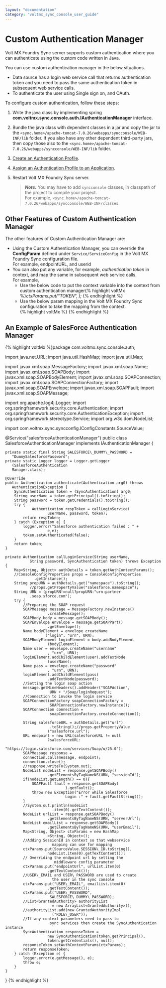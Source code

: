 ```yaml
---
layout: "documentation"
category: "voltmx_sync_console_user_guide"
---
```

                           

Custom Authentication Manager
=============================

Volt MX  Foundry Sync server supports custom authentication where you can authenticate using the custom code written in Java.

You can use custom authentication manager in the below situations.

*   Data source has a login web service call that returns authentication token and you need to pass the same authentication token in subsequent web service calls.
*   To authenticate the user using Single sign on, and OAuth.
    

To configure custom authentication, follow these steps:

1.  Write the java class by implementing spring **com.voltmx.sync.console.auth.IAuthenticationManager** interface.
2.  Bundle the java class with dependent classes in a jar and copy the jar to the `<sync.home>/apache-tomcat-7.0.26/webapps/syncconsole/WEB-INF/lib` folder. If you also have any other dependent third-party jars, then copy those also to the `<sync.home>/apache-tomcat-7.0.26/webapps/syncconsole/WEB-INF/lib` folder.
3.  [Create an Authentication Profile](User_Management.html#Creating__an_Authentication_Profile).
4.  [Assign an Authentication Profile to an Application](Sync_Configuration.html#assign-authentication-profile-to-application).
5.  Restart Volt MX Foundry Sync server.
    
    > **_Note:_** You may have to add `syncconsole` classes, in classpath of the project to compile your project.  
    For example, `<sync.home>/apache-tomcat-7.0.26/webapps/syncconsole/WEB-INF/classes`.
    

Other Features of Custom Authentication Manager
-----------------------------------------------

The other features of Custom Authentication Manager are:

*   Using the Custom Authentication Manager, you can override the **ConfigParam** defined under `Service/ServiceConfig` in the Volt MX Foundry Sync configuration file.  
    For example, endpointURL, and userid
*   You can also put any variable, for example, _authentication token_ in context, and map the same in subsequent web service calls.  
    For example,
    *   Use the below code to put the context variable into the context from custom authentication manager{% highlight voltMx %}_ctxParams.put("TOKEN", <token-value>);_
        {% endhighlight %}
    *   Use the below param mapping in the Volt MX Foundry Sync configuration to take the mapping from the context.  
        {% highlight voltMx %}_<Param Name="token" Source="CONTEXT" SourceValue="TOKEN"/>_
        {% endhighlight %}

An Example of SalesForce Authentication Manager
-----------------------------------------------

{% highlight voltMx %}package com.voltmx.sync.console.auth;

import java.net.URL;
import java.util.HashMap;
import java.util.Map;

import javax.xml.soap.MessageFactory;
import javax.xml.soap.Name;
import javax.xml.soap.SOAPBody;
import javax.xml.soap.SOAPBodyElement;
import javax.xml.soap.SOAPConnection;
import javax.xml.soap.SOAPConnectionFactory;
import javax.xml.soap.SOAPEnvelope;
import javax.xml.soap.SOAPFault;
import javax.xml.soap.SOAPMessage;

import org.apache.log4j.Logger;
import org.springframework.security.core.Authentication;
import org.springframework.security.core.AuthenticationException;
import org.springframework.stereotype.Service;
import org.w3c.dom.NodeList;

import com.voltmx.sync.syncconfig.IConfigConstants.SourceValue;

@Service("salesforceAuthenticationManager")
public class SalesforceAuthenticationManager implements 
IAuthenticationManager {
	
	private static final String SALESFORCE\_DUMMY\_PASSWORD = 
       "DummySalesforcePassword";
	private static Logger logger = Logger.getLogger
       (SalesforceAuthentication
       Manager.class);
	
	@Override
	public Authentication authenticate(Authentication arg0) throws 
       AuthenticationException {
		SyncAuthentication token = (SyncAuthentication) arg0;
		String userName = token.getPrincipal().toString();
		String password = token.getCredentials().toString();		
		try {
		        Authentication respToken = callLoginService(  
                       userName, password, token);
			return respToken;
		} catch (Exception e) {
			logger.error("Salesforce authentication failed : " + 
                       e,e);
			token.setAuthenticated(false);
		}
		return token;
	}

	private Authentication callLoginService(String userName,
               String password, SyncAuthentication token) throws Exception {
		Map<String, Object> authDetails = token.getAuthContextParams();
		//ConsoleConfigProperties props = ConsoleConfigProperties
                 .getInstance();
		String propURN = authDetails.get("namespace").toString();
               //props.getPropertyValue("salesforce.namespace");
		String URN = (propURN!=null?propURN:"urn:partner
               .soap.sforce.com");
		try {
			//Preparing the SOAP request
			SOAPMessage message = MessageFactory.newInstance()
                       .createMessage();
			SOAPBody body = message.getSOAPBody();
			SOAPEnvelope envelope = message.getSOAPPart()
                       .getEnvelope();
			Name bodyElement = envelope.createName
                      ("login", "urn", URN);
			SOAPBodyElement loginElement = body.addBodyElement
                       (bodyElement);			
			Name user = envelope.createName("username"
                       , "urn", URN);
			loginElement.addChildElement(user).addTextNode
                       (userName);
			Name pass = envelope.createName("password"
                       , "urn", URN);
			loginElement.addChildElement(pass)
                       .addTextNode(password);
			//Setting the login soap action
			message.getMimeHeaders().addHeader("SOAPAction",
                        URN + "/Soap/loginRequest");
			//Connection to invoke the login service
			SOAPConnectionFactory soapConnectionFactory =
                        SOAPConnectionFactory.newInstance();
			SOAPConnection connection =
                        soapConnectionFactory.createConnection();

			String salesforceURL = authDetails.get("url")
                        .toString();//props.getPropertyValue          
                       ("salesforce.url");			
			URL endpoint = new URL(salesforceURL != null 
                       ?salesforceURL:  
                       "https://login.salesforce.com/services/Soap/u/25.0");
			SOAPMessage response = 
			connection.call(message, endpoint);
			connection.close();
			//response.writeTo(System.out);
			NodeList nodeList = response.getSOAPBody()
                       .getElementsByTagNameNS(URN, "sessionId");
			if(nodeList.getLength() == 0){
				SOAPFault fault = response.getSOAPBody(
                               ).getFault();
				throw new Exception("Error while Salesforce 
                               Login :" + fault.getFaultString());
			}
			//System.out.println(nodeList
                         .item(0).getTextContent());
			NodeList urlList = response.getSOAPBody()
                       .getElementsByTagNameNS(URN, "serverUrl");
			NodeList emailList = response.getSOAPBody()
                       .getElementsByTagNameNS(URN, "userEmail");
			Map<String, Object> ctxParams = new HashMap
                       <String, Object>();
			//Adding SessionId in context so that webservice 
                         mapping can use for mapping
			ctxParams.put(SourceValue.SESSION\_ID.toString(),
                       nodeList.item(0).getTextContent());
			// Overriding the endpoint url by setting the 
                          middleware config parameter
			ctxParams.put("endpointUrl", urlList.item(0)
                       .getTextContent());
			//USER\_EMAIL and USER\_PASSWORD are used to create 
                         the user in the sync console
			ctxParams.put("USER\_EMAIL", emailList.item(0)
                       .getTextContent());
			ctxParams.put("USER\_PASSWORD",
                        SALESFORCE\_DUMMY\_PASSWORD);
			//List<GrantedAuthority> authorityList 
                         = new ArrayList<GrantedAuthority>();
			//authorityList.add(new GrantedAuthorityImpl
                         ("ROLE\_USER"));
			//If any context parameters need to pass to   
                        sync services then create the SyncAuthentication instance    			    	
			SyncAuthentication responseToken = 
                       new SyncAuthentication(token.getPrincipal(), 
                       token.getCredentials(), null);
			responseToken.setAuthContextParams(ctxParams);
			return responseToken;
		} catch (Exception e) {
			logger.error(e.getMessage(), e);
			throw e;
		}
	}
}
{% endhighlight %}
